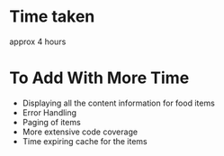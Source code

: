 # Time taken
approx 4 hours

# To Add With More Time
* Displaying all the content information for food items
* Error Handling
* Paging of items
* More extensive code coverage
* Time expiring cache for the items
